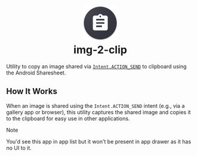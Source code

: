 <h1 align=center><img src='https://github.com/adityatelange/android_img-2-clip_app/blob/main/app/src/main/res/mipmap-xhdpi/ic_launcher.png' /><br>img-2-clip</h1>

Utility to copy an image shared via [`Intent.ACTION_SEND`](https://developer.android.com/reference/android/content/Intent#ACTION_SEND) to clipboard using the Android Sharesheet.

## How It Works
When an image is shared using the `Intent.ACTION_SEND` intent (e.g., via a gallery app or browser), this utility captures the shared image and copies it to the clipboard for easy use in other applications.

> [!NOTE]  
> You'd see this app in app list but it won't be present in app drawer as it has no UI to it.
